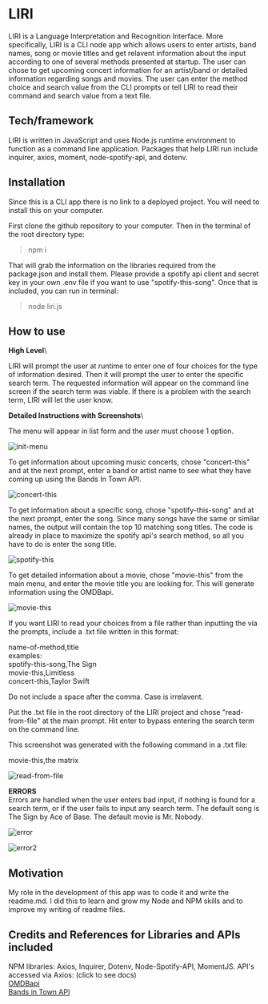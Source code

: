 # LIRI

LIRI is a Language Interpretation and Recognition Interface. More specifically, LIRI is a CLI node app which allows users to enter artists, band names, song or movie titles and get relavent information about the input according to one of several methods presented at startup. The user can chose to get upcoming concert information for an artist/band or detailed information regarding songs and movies. The user can enter the method choice and search value from the CLI prompts or tell LIRI to read their command and search value from a text file. 

## Tech/framework

LIRI is written in JavaScript and uses Node.js runtime environment to function as a command line application. Packages that help LIRI run include inquirer, axios, moment, node-spotify-api, and dotenv. 

## Installation

Since this is a CLI app there is no link to a deployed project. You will need to install this on your computer. 

First clone the github repository to your computer. Then in the terminal of the root directory type:
>npm i

That will grab the information on the libraries required from the package.json and install them. Please provide a spotify api client and secret key in your own .env file if you want to use "spotify-this-song". Once that is included, you can run in terminal: 
>node liri.js

## How to use

**High Level**\

LIRI will prompt the user at runtime to enter one of four choices for the type of information desired. Then it will prompt the user to enter the specific search term. The requested information will appear on the command line screen if the search term was viable. If there is a problem with the search term, LIRI will let the user know. 

**Detailed Instructions with Screenshots**\

The menu will appear in list form and the user must choose 1 option.

![init-menu](https://user-images.githubusercontent.com/23327932/71131855-c4e94400-21aa-11ea-8eff-e8e9c8df9451.png)

To get information about upcoming music concerts, chose "concert-this" and at the next prompt, enter a band or artist name to see what they have coming up using the Bands In Town API.

![concert-this](https://user-images.githubusercontent.com/23327932/71132057-55278900-21ab-11ea-8a6a-f52cc07c18b6.png)

To get information about a specific song, chose "spotify-this-song" and at the next prompt, enter the song. Since many songs have the same or similar names, the output will contain the top 10 matching song titles. The code is already in place to maximize the spotify api's search method, so all you have to do is enter the song title. 

![spotify-this](https://user-images.githubusercontent.com/23327932/71132351-09c1aa80-21ac-11ea-9510-5c6fc22d6c4c.png)

To get detailed information about a movie, chose "movie-this" from the main menu, and enter the movie title you are looking for. This will generate information using the OMDBapi. 

![movie-this](https://user-images.githubusercontent.com/23327932/71132467-64f39d00-21ac-11ea-80c6-9c9e7afca99b.png)

If you want LIRI to read your choices from a file rather than inputting the via the prompts, include a .txt file written in this format:

name-of-method,title\
examples:\
spotify-this-song,The Sign\
movie-this,Limitless\
concert-this,Taylor Swift   

Do not include a space after the comma. Case is irrelavent. 

Put the .txt file in the root directory of the LIRI project and chose "read-from-file" at the main prompt. Hit enter to bypass entering the search term on the command line. 

This screenshot was generated with the following command in a .txt file:

movie-this,the matrix

![read-from-file](https://user-images.githubusercontent.com/23327932/71132730-34f8c980-21ad-11ea-8a97-f94f72b9a8c9.png)

**ERRORS**\
Errors are handled when the user enters bad input, if nothing is found for a search term, or if the user fails to input any search term.
The default song is The Sign by Ace of Base. The default movie is Mr. Nobody. 

![error](https://user-images.githubusercontent.com/23327932/71133475-91f57f00-21af-11ea-99e4-c2c7a94df689.png)

![error2](https://user-images.githubusercontent.com/23327932/71139526-4056ef80-21c3-11ea-94c9-f13b3f2670c5.png)

## Motivation

My role in the development of this app was to code it and write the readme.md. I did this to learn and grow my Node and NPM skills and to improve my writing of readme files. 

## Credits and References for Libraries and APIs included

NPM libraries: Axios, Inquirer, Dotenv, Node-Spotify-API, MomentJS.
API's accessed via Axios: (click to see docs)\
[OMDBapi](http://omdbapi.com)\
[Bands in Town API](https://app.swaggerhub.com/apis-docs/Bandsintown/PublicAPI/3.0.0)


